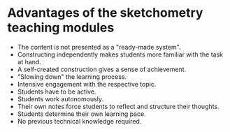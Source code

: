 # Advantages of the sketchometry teaching modules

- The content is not presented as a "ready-made system".
- Constructing independently makes students more familiar with the task at hand.
- A self-created construction gives a sense of achievement.
- "Slowing down" the learning process.
- Intensive engagement with the respective topic.
- Students have to be active.
- Students work autonomously.
- Their own notes force students to reflect and structure their thoughts.
- Students determine their own learning pace.
- No previous technical knowledge required.
